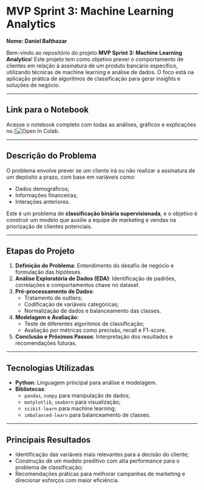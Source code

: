 # **MVP Sprint 3: Machine Learning Analytics**

**Nome: Daniel Balthazar**

Bem-vindo ao repositório do projeto **MVP Sprint 3: Machine Learning Analytics**!
Este projeto tem como objetivo prever o comportamento de clientes em relação à assinatura de um produto bancário específico, utilizando técnicas de machine learning e análise de dados. O foco está na aplicação prática de algoritmos de classificação para gerar insights e soluções de negócio.

---
## **Link para o Notebook**

Acesse o notebook completo com todas as análises, gráficos e explicações no [![Open In Colab](https://colab.research.google.com/github/Danielbalthazar/MVP-Sprint-Machine-Learning-Analytics/blob/main/MVP_Machine_Learning_Analytics.ipynb).

---
## **Descrição do Problema**

O problema envolve prever se um cliente irá ou não realizar a assinatura de um depósito a prazo, com base em variáveis como:
- Dados demográficos;
- Informações financeiras;
- Interações anteriores.

Este é um problema de **classificação binária supervisionada**, e o objetivo é construir um modelo que auxilie a equipe de marketing e vendas na priorização de clientes potenciais.

---

## **Etapas do Projeto**

1. **Definição do Problema**: Entendimento do desafio de negócio e formulação das hipóteses.
2. **Análise Exploratória de Dados (EDA)**: Identificação de padrões, correlações e comportamentos chave no dataset.
3. **Pré-processamento de Dados**:
   - Tratamento de outliers;
   - Codificação de variáveis categóricas;
   - Normalização de dados e balanceamento das classes.
4. **Modelagem e Avaliação**:
   - Teste de diferentes algoritmos de classificação;
   - Avaliação por métricas como precisão, recall e F1-score.
5. **Conclusão e Próximos Passos**: Interpretação dos resultados e recomendações futuras.

---

## **Tecnologias Utilizadas**

- **Python**: Linguagem principal para análise e modelagem.
- **Bibliotecas**:
  - `pandas`, `numpy` para manipulação de dados;
  - `matplotlib`, `seaborn` para visualização;
  - `scikit-learn` para machine learning;
  - `imbalanced-learn` para balanceamento de classes.

---

## **Principais Resultados**

- Identificação das variáveis mais relevantes para a decisão do cliente;
- Construção de um modelo preditivo com alta performance para o problema de classificação;
- Recomendações práticas para melhorar campanhas de marketing e direcionar esforços com maior eficiência.
